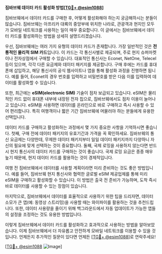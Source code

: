 **짐바브웨 데이터 카드 활성화 방법[[TG💪+ @esim1088](https://t.me/s/esim1088)]**

짐바브웨에서 데이터 카드를 구매한 후, 어떻게 활성화해야 하는지 궁금해하시는 분들이 많습니다. 짐바브웨는 아프리카 대륙의 중앙부에 위치한 나라로, 관광객과 현지인 모두가 모바일 네트워크를 사용하는 일이 매우 중요합니다. 이 글에서는 짐바브웨에서 데이터 카드를 활성화하는 방법을 상세히 설명드리겠습니다.

우선, 짐바브웨에는 여러 가지 유형의 데이터 카드가 존재합니다. 가장 일반적인 것은 **전통적인 물리적 SIM 카드**입니다. 이 카드는 각 통신사별로 제공되며, 주로 현지 슈퍼마켓이나 전자상점에서 구매할 수 있습니다. 대표적인 통신사는 Econet, NetOne, Telecel 등이 있으며, 각각 다른 요금제와 데이터 패키지를 제공합니다. 구매 후에는 카드를 휴대폰에 삽입하고, 해당 통신사의 공식 웹사이트나 앱을 통해 활성화 과정을 진행하면 됩니다. 예를 들어, Econet의 경우 번호를 입력하고 비밀번호를 받은 다음 이를 입력하여 데이터를 활성화할 수 있습니다.

또한, 최근에는 **eSIM(electronic SIM)** 기술이 점차 보급되고 있습니다. eSIM은 물리적인 카드 없이 휴대폰 내부에 내장된 전자 칩으로, 짐바브웨에서도 점차 이용이 늘어나고 있습니다. eSIM을 사용하면 데이터를 온라인으로 바로 구매하고 즉시 사용할 수 있어 편리합니다. 특히 여행객이나 짧은 기간 짐바브웨에 머물러야 하는 분들에게 유용한 선택입니다.

데이터 카드를 구매하고 활성화하는 과정에서 몇 가지 중요한 사항을 기억하시면 좋습니다. 첫째, 구매 전에 데이터 패키지의 유효기간과 가격을 꼭 확인하세요. 짐바브웨의 통신 요금제는 다양한데, 무제한 데이터 패키지부터 일일 데이터 패키지까지 다양하니 자신의 필요에 맞게 선택하는 것이 중요합니다. 둘째, 국제 로밍을 사용하지 않는다면 반드시 현지 통신사의 데이터 카드를 구매하는 것이 좋습니다. 국제 로밍 요금은 종종 매우 높기 때문에, 현지 데이터 카드를 활용하는 것이 경제적입니다.

여행 전 짐바브웨에서 데이터를 사용할 계획이라면 미리 준비하는 것도 좋은 방법입니다. 예를 들어, 짐바브웨 현지 통신사와 협력한 글로벌 eSIM 제공업체를 통해 미리 eSIM을 구매하고 활성화할 수 있습니다. 이 방법은 출국 전 준비가 가능하며, 도착 즉시 바로 데이터를 사용할 수 있는 장점이 있습니다.

마지막으로, 짐바브웨에서 데이터를 효율적으로 사용하기 위한 팁을 드리자면, 데이터 소모가 큰 앱(예: 동영상 스트리밍)을 사용할 때는 와이파이를 활용하는 것을 추천드립니다. 또한, 데이터 사용량을 줄이기 위해 백그라운드에서 자동 업데이트가 가능한 앱들의 설정을 조정하는 것도 유용한 방법입니다.

이렇게 짐바브웨에서 데이터 카드를 활성화하고 효과적으로 사용하는 방법을 알아보았습니다. 이제 짐바브웨에서 더 자유롭고 안전하게 모바일 네트워크를 이용할 수 있을 것입니다. 언제든지 추가적인 질문이 있다면 언제든 [[TG💪+ @esim1088](https://t.me/s/esim1088)]로 연락주세요! 

[[TG💪+ @esim1088](https://t.me/s/esim1088) ![Image](https://i.postimg.cc/Y0z9fWf4/image.png)]